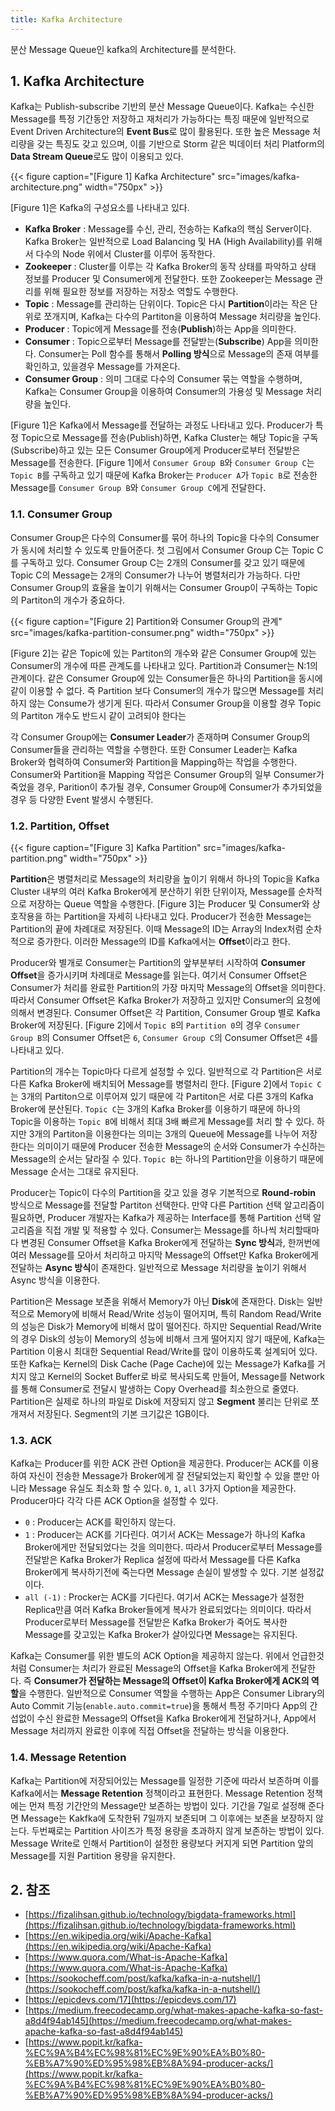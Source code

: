 ```yaml
---
title: Kafka Architecture
---
```


분산 Message Queue인 kafka의 Architecture를 분석한다.

## 1. Kafka Architecture

Kafka는 Publish-subscribe 기반의 분산 Message Queue이다. Kafka는 수신한 Message를 특정 기간동안 저장하고 재처리가 가능하다는 특징 때문에 일반적으로 Event Driven Architecture의 **Event Bus**로 많이 활용된다. 또한 높은 Message 처리량을 갖는 특징도 갖고 있으며, 이를 기반으로 Storm 같은 빅데이터 처리 Platform의 **Data Stream Queue**로도 많이 이용되고 있다.

{{< figure caption="[Figure 1] Kafka Architecture" src="images/kafka-architecture.png" width="750px" >}}

[Figure 1]은 Kafka의 구성요소를 나타내고 있다.

* **Kafka Broker** : Message를 수신, 관리, 전송하는 Kafka의 핵심 Server이다. Kafka Broker는 일반적으로 Load Balancing 및 HA (High Availability)를 위해서 다수의 Node 위에서 Cluster를 이루어 동작한다.
* **Zookeeper** : Cluster를 이루는 각 Kafka Broker의 동작 상태를 파악하고 상태 정보를 Producer 및 Consumer에게 전달한다. 또한 Zookeeper는 Message 관리를 위해 필요한 정보를 저장하는 저장소 역할도 수행한다.
* **Topic** : Message를 관리하는 단위이다. Topic은 다시 **Partition**이라는 작은 단위로 쪼개지며, Kafka는 다수의 Partiton을 이용하여 Message 처리량을 높인다.
* **Producer** : Topic에게 Message를 전송(**Publish**)하는 App을 의미한다.
* **Consumer** : Topic으로부터 Message를 전달받는(**Subscribe**) App을 의미한다. Consumer는 Poll 함수를 통해서 **Polling 방식**으로 Message의 존재 여부를 확인하고, 있을경우 Message를 가져온다.
* **Consumer Group** : 의미 그대로 다수의 Consumer 묶는 역할을 수행하며, Kafka는 Consumer Group을 이용하여 Consumer의 가용성 및 Message 처리량을 높인다.

[Figure 1]은 Kafka에서 Message를 전달하는 과정도 나타내고 있다. Producer가 특정 Topic으로 Message를 전송(Publish)하면, Kafka Cluster는 해당 Topic을 구독(Subscribe)하고 있는 모든 Consumer Group에게 Producer로부터 전달받은 Message를 전송한다. [Figure 1]에서 `Consumer Group B`와 `Consumer Group C`는 `Topic B`를 구독하고 있기 때문에 Kafka Broker는 `Producer A`가 `Topic B`로 전송한 Message를 `Consumer Group B`와 `Consumer Group C`에게 전달한다.

### 1.1. Consumer Group

Consumer Group은 다수의 Consumer를 묶어 하나의 Topic을 다수의 Consumer가 동시에 처리할 수 있도록 만들어준다. 첫 그림에서 Consumer Group C는 Topic C를 구독하고 있다. Consumer Group C는 2개의 Consumer를 갖고 있기 때문에 Topic C의 Message는 2개의 Consumer가 나누어 병렬처리가 가능하다. 다만 Consumer Group의 효율을 높이기 위해서는 Consumer Group이 구독하는 Topic의 Partiton의 개수가 중요하다.

{{< figure caption="[Figure 2] Partition와 Consumer Group의 관계" src="images/kafka-partition-consumer.png" width="750px" >}}

[Figure 2]는 같은 Topic에 있는 Partiton의 개수와 같은 Consumer Group에 있는 Consumer의 개수에 따른 관계도를 나타내고 있다. Partition과 Consumer는 N:1의 관계이다. 같은 Consumer Group에 있는 Consumer들은 하나의 Partition을 동시에 같이 이용할 수 없다. 즉 Partition 보다 Consumer의 개수가 많으면 Message를 처리하지 않는 Consume가 생기게 된다. 따라서 Consumer Group을 이용할 경우 Topic의 Partiton 개수도 반드시 같이 고려되야 한다는

각 Consumer Group에는 **Consumer Leader**가 존재하며 Consumer Group의 Consumer들을 관리하는 역할을 수행한다. 또한 Consumer Leader는 Kafka Broker와 협력하여 Consumer와 Partition을 Mapping하는 작업을 수행한다. Consumer와 Partition을 Mapping 작업은 Consumer Group의 일부 Consumer가 죽었을 경우, Parition이 추가될 경우, Consumer Group에 Consumer가 추가되었을 경우 등 다양한 Event 발생시 수행된다.

### 1.2. Partition, Offset

{{< figure caption="[Figure 3] Kafka Partition" src="images/kafka-partition.png" width="750px" >}}

**Partition**은 병렬처리로 Message의 처리량을 높이기 위해서 하나의 Topic을 Kafka Cluster 내부의 여러 Kafka Broker에게 분산하기 위한 단위이자, Message를 순차적으로 저장하는 Queue 역할을 수행한다. [Figure 3]는 Producer 및 Consumer와 상호작용을 하는 Partition을 자세히 나타내고 있다. Producer가 전송한 Message는 Partition의 끝에 차례대로 저장된다. 이때 Message의 ID는 Array의 Index처럼 순차적으로 증가한다. 이러한 Message의 ID를 Kafka에서는 **Offset**이라고 한다.

Producer와 별개로 Consumer는 Partition의 앞부분부터 시작하여 **Consumer Offset**을 증가시키며 차례대로 Message를 읽는다. 여기서 Consumer Offset은 Consumer가 처리를 완료한 Partition의 가장 마지막 Message의 Offset을 의미한다. 따라서 Consumer Offset은 Kafka Broker가 저장하고 있지만 Consumer의 요청에 의해서 변경된다. Consumer Offset은 각 Partition, Consumer Group 별로 Kafka Broker에 저장된다. [Figure 2]에서 `Topic B`의 `Partition 0`의 경우 `Consumer Group B`의 Consumer Offset은 `6`, `Consumer Group C`의 Consumer Offset은 `4`를 나타내고 있다.

Partition의 개수는 Topic마다 다르게 설정할 수 있다. 일반적으로 각 Partition은 서로 다른 Kafka Broker에 배치되어 Message를 병렬처리 한다. [Figure 2]에서 `Topic C`는 3개의 Partiton으로 이루어져 있기 때문에 각 Partiton은 서로 다른 3개의 Kafka Broker에 분산된다. `Topic C`는 3개의 Kafka Broker를 이용하기 때문에 하나의 Topic을 이용하는 `Topic B`에 비해서 최대 3배 빠르게 Message를 처리 할 수 있다. 하지만 3개의 Partiton을 이용한다는 의미는 3개의 Queue에 Message를 나누어 저장한다는 의미이기 때문에 Producer 전송한 Message의 순서와 Consumer가 수신하는 Message의 순서는 달라질 수 있다. `Topic B`는 하나의 Partition만을 이용하기 때문에 Message 순서는 그대로 유지된다.

Producer는 Topic이 다수의 Partition을 갖고 있을 경우 기본적으로 **Round-robin** 방식으로 Message를 전달할 Partiton 선택한다. 만약 다른 Partition 선택 알고리즘이 필요하면, Producer 개발자는 Kafka가 제공하는 Interface를 통해 Partition 선택 알고리즘을 직접 개발 및 적용할 수 있다. Consumer는 Message를 하나씩 처리할때마다 변경된 Consumer Offset을 Kafka Broker에게 전달하는 **Sync 방식**과, 한꺼번에 여러 Message를 모아서 처리하고 마지막 Message의 Offset만 Kafka Broker에게 전달하는 **Async 방식**이 존재한다. 일반적으로 Message 처리량을 높이기 위해서 Async 방식을 이용한다.

Partition은 Message 보존을 위해서 Memory가 아닌 **Disk**에 존재한다. Disk는 일반적으로 Memory에 비해서 Read/Write 성능이 떨어지며, 특히 Random Read/Write의 성능은 Disk가 Memory에 비해서 많이 떨어진다. 하지만 Sequential Read/Write의 경우 Disk의 성능이 Memory의 성능에 비해서 크게 떨어지지 않기 때문에, Kafka는 Partition 이용시 최대한 Sequential Read/Write를 많이 이용하도록 설계되어 있다. 또한 Kafka는 Kernel의 Disk Cache (Page Cache)에 있는 Message가 Kafka를 거치지 않고 Kernel의 Socket Buffer로 바로 복사되도록 만들어, Message를 Network를 통해 Consumer로 전달시 발생하는 Copy Overhead를 최소한으로 줄였다. Partition은 실제로 하나의 파일로 Disk에 저장되지 않고 **Segment** 불리는 단위로 쪼개져서 저장된다. Segment의 기본 크기값은 1GB이다.

### 1.3. ACK

Kafka는 Producer를 위한 ACK 관련 Option을 제공한다. Producer는 ACK를 이용하여 자신이 전송한 Message가 Broker에게 잘 전달되었는지 확인할 수 있을 뿐만 아니라 Message 유실도 최소화 할 수 있다. `0`, `1`, `all` 3가지 Option을 제공한다. Producer마다 각각 다른 ACK Option을 설정할 수 있다.

* `0` : Producer는 ACK를 확인하지 않는다.
* `1` : Producer는 ACK를 기다린다. 여기서 ACK는 Message가 하나의 Kafka Broker에게만 전달되었다는 것을 의미한다. 따라서 Producer로부터 Message를 전달받은 Kafka Broker가 Replica 설정에 따라서 Message를 다른 Kafka Broker에게 복사하기전에 죽는다면 Message 손실이 발생할 수 있다. 기본 설정값이다.
* `all (-1)` : Procker는 ACK를 기다린다. 여기서 ACK는 Message가 설정한 Replica만큼 여러 Kafka Broker들에게 복사가 완료되었다는 의미이다. 따라서 Producer로부터 Message를 전달받은 Kafka Broker가 죽어도 복사한 Message를 갖고있는 Kafka Broker가 살아있다면 Message는 유지된다.

Kafka는 Consumer를 위한 별도의 ACK Option을 제공하지 않는다. 위에서 언급한것 처럼 Consumer는 처리가 완료된 Message의 Offset을 Kafka Broker에게 전달한다. 즉 **Consumer가 전달하는 Message의 Offset이 Kafka Broker에게 ACK의 역할**을 수행한다. 일반적으로 Consumer 역할을 수행하는 App은 Consumer Library의 Auto Commit 기능(`enable.auto.commit=true`)을 통해서 특정 주기마다 App의 간섭없이 수신 완료한 Message의 Offset을 Kafka Broker에게 전달하거나, App에서 Message 처리까지 완료한 이후에 직접 Offset을 전달하는 방식을 이용한다.

### 1.4. Message Retention

Kafka는 Partition에 저장되어있는 Message를 일정한 기준에 따라서 보존하며 이를 Kafka에서는 **Message Retention** 정책이라고 표현한다. Message Retention 정책에는 먼져 특정 기간안의 Message만 보존하는 방법이 있다. 기간을 7일로 설정해 준다면 Message는 Kakfka에 도착한뒤 7일까지 보존되며 그 이후에는 보존을 보장하지 않는다. 두번째로는 Partition 사이즈가 특정 용량을 초과하지 않게 보존하는 방법이 있다. Message Write로 인해서 Partition이 설정한 용량보다 커지게 되면 Partition 앞의 Message를 지원 Partition 용량을 유지한다.

## 2. 참조

* [https://fizalihsan.github.io/technology/bigdata-frameworks.html](https://fizalihsan.github.io/technology/bigdata-frameworks.html)
* [https://en.wikipedia.org/wiki/Apache-Kafka](https://en.wikipedia.org/wiki/Apache-Kafka)
* [https://www.quora.com/What-is-Apache-Kafka](https://www.quora.com/What-is-Apache-Kafka)
* [https://sookocheff.com/post/kafka/kafka-in-a-nutshell/](https://sookocheff.com/post/kafka/kafka-in-a-nutshell/)
* [https://epicdevs.com/17](https://epicdevs.com/17)
* [https://medium.freecodecamp.org/what-makes-apache-kafka-so-fast-a8d4f94ab145](https://medium.freecodecamp.org/what-makes-apache-kafka-so-fast-a8d4f94ab145)
* [https://www.popit.kr/kafka-%EC%9A%B4%EC%98%81%EC%9E%90%EA%B0%80-%EB%A7%90%ED%95%98%EB%8A%94-producer-acks/](https://www.popit.kr/kafka-%EC%9A%B4%EC%98%81%EC%9E%90%EA%B0%80-%EB%A7%90%ED%95%98%EB%8A%94-producer-acks/)


